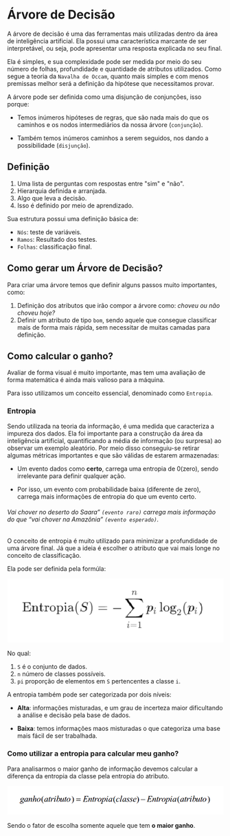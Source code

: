 # Árvore de Decisão

A árvore de decisão é uma das ferramentas mais utilizadas dentro da área de inteligência artificial. Ela possui uma característica marcante de ser interpretável, ou seja, pode apresentar uma resposta explicada no seu final. 

Ela é simples, e sua complexidade pode ser medida por meio do seu número de folhas, profundidade e quantidade de atributos utilizados. Como segue a teoria da `Navalha de Occam`, quanto mais simples e com menos premissas melhor será a definição da hipótese que necessitamos provar. 

A árvore pode ser definida como uma disjunção de conjunções, isso porque:

- Temos inúmeros hipóteses de regras, que são nada mais do que os caminhos e os nodos intermediários da nossa árvore (`conjunção`).

- Também temos inúmeros caminhos a serem seguidos, nos dando a possibilidade (`disjunção`).

## Definição

1. Uma lista de perguntas com respostas entre "sim" e "não".
2. Hierarquia definida e arranjada.
3. Algo que leva a decisão.
4. Isso é definido por meio de aprendizado.

Sua estrutura possui uma definição básica de:

- `Nós`: teste de variáveis.
- `Ramos`: Resultado dos testes.
- `Folhas`: classificação final.

## Como gerar um Árvore de Decisão?

Para criar uma árvore temos que definir alguns passos muito importantes, como:

1. Definição dos atributos que irão compor a árvore como: *choveu ou não choveu hoje?*
2. Definir um atributo de tipo `bom`, sendo aquele que consegue classificar mais de forma mais rápida, sem necessitar de muitas camadas para definição. 

## Como calcular o ganho? 

Avaliar de forma visual é muito importante, mas tem uma avaliação de forma matemática é ainda mais valioso para a máquina. 

Para isso utilizamos um conceito essencial, denominado como `Entropia`. 

### Entropia

Sendo utilizada na teoria da informação, é uma medida que caracteriza a impureza dos dados. Ela foi importante para a construção da área da inteligência artificial, quantificando a média de informação (ou surpresa) ao observar um exemplo aleatório. Por meio disso conseguiu-se retirar algumas métricas importantes e que são válidas de estarem armazenadas:

- Um evento dados como **certo**, carrega uma entropia de 0(zero), sendo irrelevante para definir qualquer ação.

- Por isso, um evento com probabilidade baixa (diferente de zero), carrega mais informações de entropia do que um evento certo.  

###### Vai chover no deserto do Saara” `(evento raro)` carrega mais informação do que “vai chover na Amazônia” `(evento esperado)`.

O conceito de entropia é muito utilizado para minimizar a profundidade de uma árvore final. Já que a ideia é escolher o atributo que vai mais longe no conceito de classificação.

Ela pode ser definida pela formúla:

![alt text](./img/decisiontree/image.png)

No qual:

1. `S` é o conjunto de dados.
2. `n` número de classes possíveis.
3. `pi` proporção de elementos em `S` pertencentes a classe `i`.

A entropia também pode ser categorizada por dois níveis:

- **Alta**: informações misturadas, e um grau de incerteza maior dificultando a análise e decisão pela base de dados.

- **Baixa**: temos informações maos misturadas o que categoriza uma base mais fácil de ser trabalhada.

### Como utilizar a entropia para calcular meu ganho?

Para analisarmos o maior ganho de informação devemos calcular a diferença da entropia da classe pela entropia do atributo.

![alt text](./img/decisiontree/image01.png)

Sendo o fator de escolha somente aquele que tem **o maior ganho**. 

